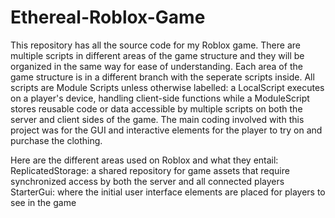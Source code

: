 # Ethereal-Roblox-Game
This repository has all the source code for my Roblox game. There are multiple scripts in different areas of the game structure and they will be organized in the same way for ease of understanding. Each area of the game structure is in a different branch with the seperate scripts inside. All scripts are Module Scripts unless otherwise labelled: a LocalScript executes on a player's device, handling client-side functions while a ModuleScript stores reusable code or data accessible by multiple scripts on both the server and client sides of the game. The main coding involved with this project was for the GUI and interactive elements for the player to try on and purchase the clothing. 

Here are the different areas used on Roblox and what they entail:
ReplicatedStorage: a shared repository for game assets that require synchronized access by both the server and all connected players
StarterGui: where the initial user interface elements are placed for players to see in the game

